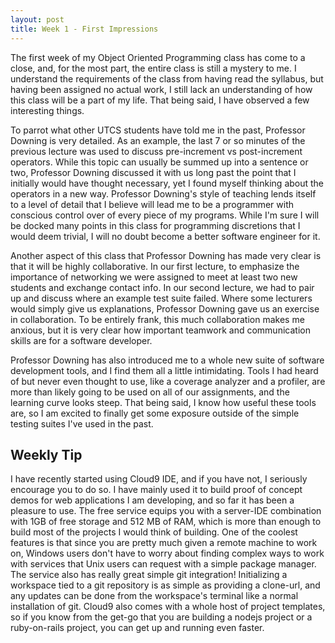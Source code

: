```yaml
---
layout: post
title: Week 1 - First Impressions
---
```


The first week of my Object Oriented Programming class has come to a close, and,
for the most part, the entire class is still a mystery to me. I understand the
requirements of the class from having read the syllabus, but having been assigned
no actual work, I still lack an understanding of how this class will be a part
of my life. That being said, I have observed a few interesting things.

To parrot what other UTCS students have told me in the past, Professor Downing
is very detailed. As an example, the last 7 or so minutes of the previous
lecture was used to discuss pre-increment vs post-increment operators. While this
topic can usually be summed up into a sentence or two, Professor Downing discussed
it with us long past the point that I initially would have thought
necessary, yet I found myself thinking about the operators in a new way. Professor
Downing's style of teaching lends itself to a level of detail that I believe will
lead me to be a programmer with conscious control over of every piece of my programs.
While I'm sure I will be docked many points in this class
for programming discretions that I would deem trivial, I will no doubt become a
better software engineer for it.

Another aspect of this class that Professor Downing has made very clear is that
it will be highly collaborative. In our first lecture, to emphasize the
importance of networking we were assigned to meet at least two new students and
exchange contact info. In our second lecture, we had to pair up and discuss where
an example test suite failed. Where some lecturers would simply give us explanations,
Professor Downing gave us an exercise in collaboration. To be entirely frank,
this much collaboration makes me anxious, but it is very clear how important
teamwork and communication skills are for a software developer.

Professor Downing has also introduced me to a whole new suite of software development
tools, and I find them all a little intimidating. Tools I had heard of but never
even thought to use, like a coverage analyzer and a profiler, are more than likely
going to be used on all of our assignments, and the learning curve looks steep.
That being said, I know how useful these tools are, so I am excited to finally
get some exposure outside of the simple testing suites I've used in the past.

## Weekly Tip ##

I have recently started using Cloud9 IDE, and if you have not, I
seriously encourage you to do so. I have mainly used it to build proof of concept
demos for web applications I am developing, and so far it has
been a pleasure to use. The free service equips you with a server-IDE combination
with 1GB of free storage and 512 MB of RAM, which is more than enough to build
most of the projects I would think of building. One of the coolest features is
that since you are pretty much given a remote machine to work on, Windows users
don't have to worry about finding complex ways to work with services that Unix
users can request with a simple package manager. The service also has really great
simple git integration! Initializing a workspace tied to a git repository is as
simple as providing a clone-url, and any updates can be done from the workspace's
terminal like a normal installation of git. Cloud9 also comes with a whole host
of project templates, so if you know from the get-go that you are building a
nodejs project or a ruby-on-rails project, you can get up and running even faster.
